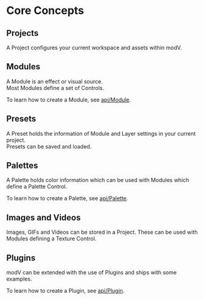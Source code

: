 # Core Concepts

## Projects

A Project configures your current workspace and assets within modV.

## Modules

A Module is an effect or visual source.<br>
Most Modules define a set of Controls.

To learn how to create a Module, see [api/Module](/api/module.md).

## Presets

A Preset holds the information of Module and Layer settings in your current project.<br>
Presets can be saved and loaded.

## Palettes

A Palette holds color information which can be used with Modules which define a Palette Control.

To learn how to create a Palette, see [api/Palette](/api/palette.md).

## Images and Videos

Images, GIFs and Videos can be stored in a Project. These can be used with Modules defining a Texture Control.

## Plugins

modV can be extended with the use of Plugins and ships with some examples.

To learn how to create a Plugin, see [api/Plugin](/api/plugin.md).

